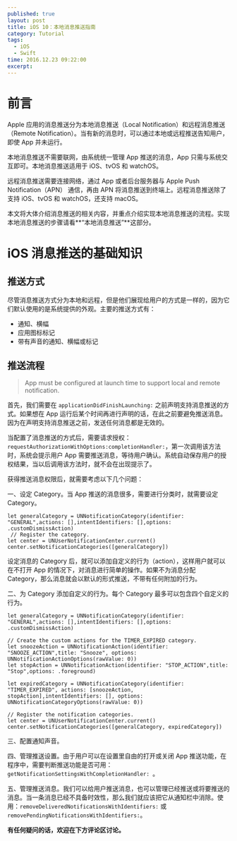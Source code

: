 ```yaml
---
published: true
layout: post
title: iOS 10：本地消息推送指南
category: Tutorial
tags: 
  - iOS
  - Swift
time: 2016.12.23 09:22:00
excerpt: 
---
```


# 前言

Apple 应用的消息推送分为本地消息推送（Local Notification）和远程消息推送（Remote Notification）。当有新的消息时，可以通过本地或远程推送告知用户，即使 App 并未运行。

本地消息推送不需要联网，由系统统一管理 App 推送的消息，App 只需与系统交互即可。本地消息推送适用于 iOS、tvOS 和 watchOS。

远程消息推送需要连接网络，通过 App 或者后台服务器与 Apple Push Notification（APN） 通信，再由 APN 将消息推送到终端上。远程消息推送除了支持 iOS、tvOS 和 watchOS，还支持 macOS。

本文将大体介绍消息推送的相关内容，并重点介绍实现本地消息推送的流程。实现本地消息推送的步骤请看**“本地消息推送”**这部分。

# iOS 消息推送的基础知识

## 推送方式

尽管消息推送方式分为本地和远程，但是他们展现给用户的方式是一样的，因为它们默认使用的是系统提供的外观。主要的推送方式有：

- 通知、横幅
- 应用图标标记
- 带有声音的通知、横幅或标记

## 推送流程

> App must be configured at launch time to support local and remote notification.

首先，我们需要在 `applicationDidFinishLaunching:` 之前声明支持消息推送的方式。如果想在 App 运行后某个时间再进行声明的话，在此之前要避免推送消息。因为在声明支持消息推送之前，发送任何消息都是无效的。

当配置了消息推送的方式后，需要请求授权：`requestAuthorizationWithOptions:completionHandler:`，第一次调用该方法时，系统会提示用户 App 需要推送消息，等待用户确认。系统自动保存用户的授权结果，当以后调用该方法时，就不会在出现提示了。

获得推送消息权限后，就需要考虑以下几个问题：

一、设定 Category。当 App 推送的消息很多，需要进行分类时，就需要设定 Category。

```
let generalCategory = UNNotificationCategory(identifier: "GENERAL",actions: [],intentIdentifiers: [],options: .customDismissAction)
 // Register the category.
let center = UNUserNotificationCenter.current()
center.setNotificationCategories([generalCategory])
```

设定消息的 Category 后，就可以添加自定义的行为（action），这样用户就可以在不打开 App 的情况下，对消息进行简单的操作。如果不为消息分配 Category，那么消息就会以默认的形式推送，不带有任何附加的行为。

二、为 Category 添加自定义的行为。每个 Category 最多可以包含四个自定义的行为。

```
let generalCategory = UNNotificationCategory(identifier: "GENERAL",actions: [],intentIdentifiers: [],options: .customDismissAction)
 
// Create the custom actions for the TIMER_EXPIRED category.
let snoozeAction = UNNotificationAction(identifier: "SNOOZE_ACTION",title: "Snooze", options: UNNotificationActionOptions(rawValue: 0))
let stopAction = UNNotificationAction(identifier: "STOP_ACTION",title: "Stop",options: .foreground)
 
let expiredCategory = UNNotificationCategory(identifier: "TIMER_EXPIRED", actions: [snoozeAction, stopAction],intentIdentifiers: [], options: UNNotificationCategoryOptions(rawValue: 0))
 
// Register the notification categories.
let center = UNUserNotificationCenter.current()
center.setNotificationCategories([generalCategory, expiredCategory])
```

三、配置通知声音。

四、管理推送设置。由于用户可以在设置里自由的打开或关闭 App 推送功能，在程序中，需要判断推送功能是否可用：`getNotificationSettingsWithCompletionHandler: `。

五、管理推送消息。我们可以给用户推送消息，也可以管理已经推送或将要推送的消息。当一条消息已经不具备时效性，那么我们就应该把它从通知栏中消除。使用：`removeDeliveredNotificationsWithIdentifiers:` 或 `removePendingNotificationsWithIdentifiers:`。

**有任何疑问的话，欢迎在下方评论区讨论。**

